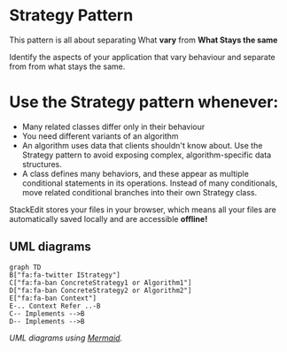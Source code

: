 ﻿# Strategy Pattern

This pattern is all about separating What **vary** from **What Stays the same**

Identify the aspects of your application that vary behaviour and separate from from what stays the same.

# Use the Strategy pattern whenever:

-   Many related classes differ only in their behaviour
-   You need different variants of an algorithm
-   An algorithm uses data that clients shouldn't know about. Use the Strategy pattern to avoid exposing complex, algorithm-specific data structures.
-   A class defines many behaviors, and these appear as multiple conditional statements in its operations. Instead of many conditionals, move related conditional branches into their own Strategy class.

StackEdit stores your files in your browser, which means all your files are automatically saved locally and are accessible **offline!**

## UML diagrams

```mermaid
graph TD
B["fa:fa-twitter IStrategy"] 
C["fa:fa-ban ConcreteStrategy1 or Algorithm1"]
D["fa:fa-ban ConcreteStrategy2 or Algorithm2"]
E["fa:fa-ban Context"]
E-.. Context Refer ..-B
C-- Implements -->B
D-- Implements -->B
```

*UML diagrams using [Mermaid](https://mermaidjs.github.io/).*
